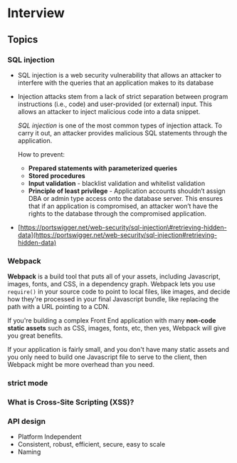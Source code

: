 # Interview

## Topics

### SQL injection

* SQL injection is a web security vulnerability that allows an attacker to interfere with the queries that an application makes to its database
* Injection attacks stem from a lack of strict separation between program instructions \(i.e., code\) and user-provided \(or external\) input. This allows an attacker to inject malicious code into a data snippet.

  _SQL injection_ is one of the most common types of injection attack. To carry it out, an attacker provides malicious SQL statements through the application.

  How to prevent:

  * **Prepared statements with parameterized queries**
  * **Stored procedures**
  * **Input validation** - blacklist validation and whitelist validation
  * **Principle of least privilege** - Application accounts shouldn’t assign DBA or admin type access onto the database server. This ensures that if an application is compromised, an attacker won’t have the rights to the database through the compromised application.

* [https://portswigger.net/web-security/sql-injection\#retrieving-hidden-data](https://portswigger.net/web-security/sql-injection#retrieving-hidden-data)

### Webpack

**Webpack** is a build tool that puts all of your assets, including Javascript, images, fonts, and CSS, in a dependency graph. Webpack lets you use `require()` in your source code to point to local files, like images, and decide how they're processed in your final Javascript bundle, like replacing the path with a URL pointing to a CDN.

If you're building a complex Front End application with many **non-code static assets** such as CSS, images, fonts, etc, then yes, Webpack will give you great benefits.

If your application is fairly small, and you don't have many static assets and you only need to build one Javascript file to serve to the client, then Webpack might be more overhead than you need.

### **strict mode**

### **What is Cross-Site Scripting \(XSS\)?**

### API design

* Platform Independent
* Consistent, robust, efficient, secure, easy to scale
* Naming

